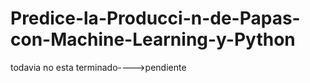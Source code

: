 # Predice-la-Producci-n-de-Papas-con-Machine-Learning-y-Python


todavia no esta terminado---->pendiente
